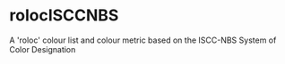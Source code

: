 # rolocISCCNBS
A 'roloc' colour list and colour metric based on the ISCC-NBS System of Color Designation 
